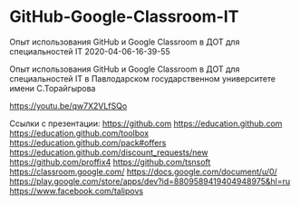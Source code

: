 # GitHub-Google-Classroom-IT
Опыт использования GitHub и Google Classroom в ДОТ для специальностей IT 2020-04-06-16-39-55

Опыт использования GitHub и Google Classroom в ДОТ для специальностей IT в Павлодарском государственном университете
имени С.Торайгырова

https://youtu.be/qw7X2VLfSQo

Ссылки с презентации:
https://github.com
https://education.github.com
https://education.github.com/toolbox
https://education.github.com/pack#offers
https://education.github.com/discount_requests/new
https://github.com/proffix4
https://github.com/tsnsoft
https://classroom.google.com/
https://docs.google.com/document/u/0/
https://play.google.com/store/apps/dev?id=8809589419404948975&hl=ru
https://www.facebook.com/talipovs
